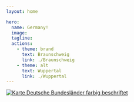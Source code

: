 ```yaml
---
layout: home

hero:
  name: Germany!
  image: 
  tagline: 
  actions:
    - theme: brand
      text: Braunschweig
      link: ./Braunschweig
    - theme: alt
      text: Wuppertal
      link: ./Wuppertal
---
```

<!--
    - theme: brand
      text: Rhein
      link: ./Rhein
    - theme: brand
      text: Koeln
      link: ./Koeln
    - theme: brand
      text: Frankfurt
      link: ./Frankfurt
    - theme: brand
      text: Berlin
      link: ./Berlin
    - theme: brand
      text: Potsdam
      link: ./Potsdam
    - theme: brand
      text: Mainz
      link: ./Mainz
    - theme: brand
      text: Dresden
      link: ./Dresden
    - theme: brand
      text: Leibzig
      link: ./Leibzig
    - theme: brand
      text: Duesseldorf
      link: ./Duesseldorf
    - theme: brand
      text: Heidelberg
      link: ./Heidelberg
    - theme: brand
      text: Freiburg
      link: ./Freiburg
    - theme: brand
      text: Muenster
      link: ./Muenster
    - theme: brand
      text: Bonn
      link: ./Bonn
    - theme: brand
      text: Goettingen
      link: ./Goettingen
-->
<a title="David Liuzzo, derivative work by User:elya, CC BY-SA 2.5 &lt;https://creativecommons.org/licenses/by-sa/2.5&gt;, via Wikimedia Commons" href="https://commons.wikimedia.org/wiki/File:Karte_Deutsche_Bundesl%C3%A4nder_farbig_beschriftet.png"><img alt="Karte Deutsche Bundesländer farbig beschriftet" src="https://upload.wikimedia.org/wikipedia/commons/thumb/9/94/Karte_Deutsche_Bundesl%C3%A4nder_farbig_beschriftet.png/256px-Karte_Deutsche_Bundesl%C3%A4nder_farbig_beschriftet.png?20150429111809"></a>